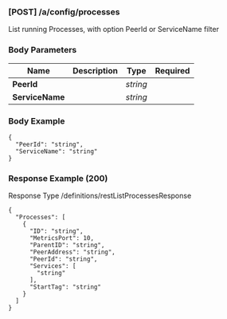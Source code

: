 






### [POST] /a/config/processes  
List running Processes, with option PeerId or ServiceName filter  


### Body Parameters

Name | Description | Type | Required
---|---|---|---
**PeerId** |  | _string_ |   
**ServiceName** |  | _string_ |   


### Body Example
```
{
  "PeerId": "string",
  "ServiceName": "string"
}
```






### Response Example (200)
Response Type /definitions/restListProcessesResponse

```
{
  "Processes": [
    {
      "ID": "string",
      "MetricsPort": 10,
      "ParentID": "string",
      "PeerAddress": "string",
      "PeerId": "string",
      "Services": [
        "string"
      ],
      "StartTag": "string"
    }
  ]
}
```


